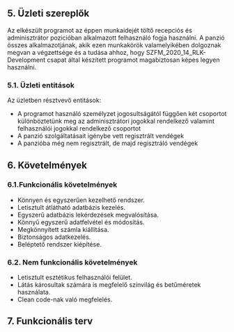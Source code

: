## 5. Üzleti szereplők  

Az elkészült programot az éppen munkaidejét töltő recepciós és adminisztrátor pozicióban alkalmazott felhasználó fogja használni. A panzió összes alkalmazotjának, akik ezen munkakörök valamelyikében dolgoznak megvan a végzettsége és a tudása ahhoz, hogy SZFM_2020_14_RLK-Development csapat által készített programot magabiztosan képes legyen használni.

### 5.1. Üzleti entitások  

Az üzletben résztvevő entitások:  
- A programot használó személyzet jogosultságától függően két csoportot különböztetünk meg az adminisztrátori jogokkal rendelkező valamint felhasználói jogokkal rendelkező csoportot  
- A panzió szolgáltatásait igénybe vett regisztrált vendégek  
- A panzióba még nem regisztrált, de majd regisztráló vendégek

## 6. Követelmények

### 6.1.Funkcionális követelmények

- Könnyen és egyszerűen kezelhető rendszer.
- Letisztult átlátható adatbázis kezelés.
- Egyszerű adatbázis lekérdezések megvalósítása.
- Könnyű egyszerű adatfelvétel és módosítás.
- Megkönnyített számla kiállítása.
- Biztonságos adatkezelés.
- Beléptető rendszer kiépítése.

### 6.2. Nem funkcionális követelmények

- Letisztult esztétikus felhasználói felület.
- Látás károsultak számára is megfelelő színvilág és betűméretek használata.
- Clean code-nak való megfelelés.

## 7. Funkcionális terv  